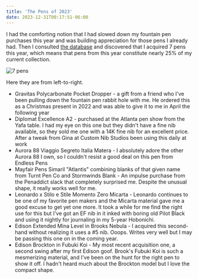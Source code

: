 ```yaml
---
title: 'The Pens of 2023'
date: 2023-12-31T00:17:51-06:00
---
```


I had the comforting notion that I had slowed down my fountain pen purchases this year and was building appreciation for those pens I already had. Then I consulted [the database][fpc] and discovered that I acquired 7 pens this year, which means that pens from this year constitute nearly 25% of my current collection. 

![7 pens ](https://cdn.some.pics/nibtobits/6590b3e61b7f6.jpg)

Here they are from left-to-right. 

- Gravitas Polycarbonate Pocket Dropper - a gift from a friend who I've been pulling down the fountain pen rabbit hole with me. He ordered this as a Christmas present in 2022 and was able to give it to me in April the following year
- Diplomat Excellence A2 - purchased at the Atlanta pen show from the Yafa table. I had my eye on this one but they didn't have a fine nib available, so they sold me one with a 14K fine nib for an excellent price. After a tweak from Gina at Custom Nib Studios been using this daily at work
- Aurora 88 Viaggio Segreto Italia Matera - I absolutely adore the other Aurora 88 I own, so I couldn't resist a good deal on this pen from Endless Pens
- Mayfair Pens Simaril "Atlantis" combining blanks of that given name from Turnt Pen Co and Stormwinds Blank - An impulse purchase from the Penaddict slack that completely surprised me. Despite the unusual shape, it really works well for me. 
- Leonardo x Stilo e Stile Momento Zero Micarta - Leonardo continues to be one of my favorite pen makers and the Micarta material gave me a good excuse to get yet one more. It took a while for me find the right use for this but I've got an EF nib in it inked with boring old Pilot Black and using it nightly for journaling in my 5-year Hobonichi. 
- Edison Extended Mina Level in Brooks Nebula - I acquired this second-hand without realizing it uses a #5 nib. Ooops. Writes very well but I may be passing this one on in the coming year. 
- Edison Brockton in Fubuki Koi - My most recent acquisition one, a second swing after my first Edison goof. Brook's Fubuki Koi is such a mesmerizing material, and I've been on the hunt for the right pen to show it off. I hadn't heard much about the Brockton model but I love the compact shape. 

[fpc]: http://www.fpc.ink/users/1305